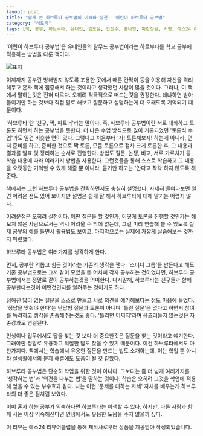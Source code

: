 ```yaml
---
layout: post
title: "쉽게 쓴 하브루타 공부법의 이해와 실천 - 어린이 하브루타 공부법"
category: "식도락"
tags: [책, 공부, 하브루타, 유대인, 김도윤, 안진수, 홍나영, 파란정원, 서평, 예스24 리뷰어클럽]
---
```


'어린이 하브루타 공부법'은 유대인들의 탈무드 공부법이라는
하르부타를 학교 공부에 적용하는 방법을 다룬 책이다.

![표지](https://lh3.googleusercontent.com/-oYrwC4TDRiw/WfE2JfnW90I/AAAAAAAAaDQ/x35VMecsg7Uel-R5s5_ZgaOSFSrI_3KOgCE0YBhgL/s480/havruta-learning-for-child-book.jpg)

이제까지 공부란
방해받지 않도록 조용한 곳에서
때론 칸막이 등을 이용해 자신을 격리해두고
혼자 책에 집중해서 하는 것이라고 생각했던 사람이 많을 것이다.
그러나, 이 책에서 말하는것은 전혀 다르다.
오히려 적극적으로 떠드는것을 권장한다.
왜냐하면 받아들이기만 하는 것보다
직접 말로 해보고 질문하고 설명하는게 더 오래도록 기억되기 때문이다.

'하브루타'란 '친구, 짝, 파트너'라는 말이다.
즉, 하브루타 공부법이란 서로 대화하고 토론도 하면서 하는 공부법을 뜻한다.
더 나은 수업 방식으로 많이 거론되었던 '토론식 수업'과도 일견 비슷한 면이 있다.
그렇다고 처음부터 '자! 토론해보자!'하는게 아니라,
먼저 준비를 하고, 준비한 것으로 짝 토론, 모둠 토론으로 점차 크게 토론한 후,
그 내용과 결과를 발표 및 정리하는 순서로 진행한다.
방법도 질문, 논쟁, 비교, 서로 가르치기 등
학습 내용에 따라 여러가지 방법을 사용한다.
그런것들을 통해 스스로 학습하고 그 내용을 오랫동안 기억할 수 있게 해줄 뿐 아니라,
듣기만 하고는 '안다고 착각'하지 않도록 해준다.

책에서는 그런 하브루타 공부법을 간략하면서도 충실히 설명했다.
자세히 들여다보면 일견 어려운 점도 있어 보이지만 설명은 쉽게 잘 해서
하브루타에 대해 알기는 어렵지 않다.

어려운점은 오히려 실천이다.
어떤 질문을 할 것인가, 어떻게 토론을 진행할 것인가는
해보지 않은 사람으로서는 역시 어려울 수 밖에 없는데,
그걸 미리 연습해 볼 수 있도록
실제 공부의 예를 들면서 활용법도 보이고,
마지막으로는 실제에 가깝게 실습해보는 것까지 마련했다.

하브루타 공부법은 여러가지를 생각하게 한다.

먼저, 공부란 외롭고 힘든 것이라는 기존의 생각을 깬다.
'스터디 그룹'을 만든다고 해도
기존 공부법으로는 그저 같이 모였을 뿐 어차피 각자 공부하는 것이었다면,
하브루타 공부법에서는 정말로 같이 공부하는것을 의미한다.
다시말해, 하브루타는 친구들과 함께 공부한다는것이 어떤것인지를 알려주는 것이기도 하다.

정해진 답이 없는 질문을 스스로 만들고 서로 의견을 얘기해보다는 점도 마음에 들었다.
'정답을 맞춰야 한다'는 단답형 질문과 토론이 아니며
'틀린 질문'은 없다고 하면서 참여를 독려하고 생각을 존중해주는것도 좋다.
'틀리면 어쩌지'라며 움츠러들지 않는것은 자존감과도 연결된다.

인생이나 업무에서도 답을 찾는 것 보다 더 중요한것은 질문을 찾는 것이라고 얘기한다.
그래야만 정말로 유용하고 적절한 답도 찾을 수 있기 때문이다.
이건 하브루타에서도 마찬가지다.
책에서는 학습에서 유용한 질문을 만드는 법도 소개하는데,
이는 학업 뿐 아니라 실생활에서의 문제 해결에도 도움이 될 것 같았다.

하브루타 공부법은 단순히 학업을 위한 것이 아니다.
그보다는 좀 더 넓게 여러가지를 '생각하는 법'과 '의견을 나누는 법'을 말하는 것이다.
학습은 오히려 그것을 학업에 적용해 얻을 수 있는 부수효과 같다.
나는 이런 '문제를 대하는 자세' 자체를 배우는게 하브루타의 더 좋은 점처럼 보였다.

이미 혼자 하는 공부가 익숙하다면 하브루타는 어색할 수 있다.
하지만, 다른 사람과 함께 사는 이상
익숙해진다면 인생에서도 유용한 도움을 주지 않을까 싶다.



<div class="im im-info">
이 리뷰는 예스24 리뷰어클럽을 통해 제작사로부터 상품을 제공받아 작성되었습니다.
</div>
